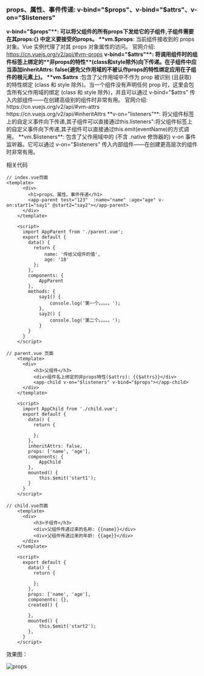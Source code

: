 ### props、属性、事件传递: v-bind="$props"、v-bind="$attrs"、v-on="$listeners"

**v-bind="$props"**: 可以将父组件的所有props下发给它的子组件,子组件需要在其props:{} 中定义要接受的props。
**vm.$props**: 当前组件接收到的 props 对象。Vue 实例代理了对其 props 对象属性的访问。
官网介绍: https://cn.vuejs.org/v2/api/#vm-props
**v-bind="$attrs"**: 将调用组件时的组件标签上绑定的**非props的特性**(class和style除外)向下传递。在子组件中应当添加inheritAttrs: false(避免父作用域的不被认作props的特性绑定应用在子组件的根元素上)。
**vm.$attrs** :包含了父作用域中不作为 prop 被识别 (且获取) 的特性绑定 (class 和 style 除外)。当一个组件没有声明任何 prop 时，这里会包含所有父作用域的绑定 (class 和 style 除外)，并且可以通过 v-bind="$attrs" 传入内部组件——在创建高级别的组件时非常有用。
官网介绍: https://cn.vuejs.org/v2/api/#vm-attrs
https://cn.vuejs.org/v2/api/#inheritAttrs
**v-on="listeners"**: 将父组件标签上的自定义事件向下传递,其子组件可以直接通过this.listeners":将父组件标签上的自定义事件向下传递,其子组件可以直接通过this.emit(eventName)的方式调用。
**vm.$listeners**: 包含了父作用域中的 (不含 .native 修饰器的) v-on 事件监听器。它可以通过 v-on="$listeners" 传入内部组件——在创建更高层次的组件时非常有用。



相关代码

```vue
// index.vue页面
<template>
      <div>
        <h1>props、属性、事件传递</h1>
        <app-parent test="123"  :name="name" :age="age" v-on:start1="say1" @start2="say2"></app-parent>
      </div>
    </template>

    <script>
      import AppParent from './parent.vue';
      export default {
        data() {
          return {
              name: '传给父组件的值',
              age: '18'
          };
        },
        components: {
            AppParent
        },
        methods: {
            say1() {
                console.log('第一个。。。。。');
            },
            say2() {
                console.log('第二个。。。。。');
            }
        }
      }
    </script>
```

```vue
// parent.vue 页面
    <template>
      <div>
          <h3>父组件</h3>
          <div>组件名上绑定的非props特性($attrs): {{$attrs}}</div>
          <app-child v-on="$listeners" v-bind="$props"></app-child>
      </div>
    </template>

    <script>
      import AppChild from './child.vue';
      export default {
        data() {
          return {

          };
        },
        inheritAttrs: false,
        props: ['name', 'age'],
        components: {
            AppChild
        },
        mounted() { 
            this.$emit('start1');
        }
      }
    </script>
```

```vue
// child.vue页面
    <template>
      <div>
          <h3>子组件</h3>
          <div>父组件传递过来的名称: {{name}}</div>
          <div>父组件传递过来的年龄: {{age}}</div>
      </div>
    </template>

    <script>
      export default {
        data() {
          return {

          };
        },
        props: ['name', 'age'],
        components: {},
        created() {

        },
        mounted() {
            this.$emit('start2');
        },
      }
    </script>
```

效果图：

![props](C:\Users\zm\Desktop\笔记\vue\图片\props.png)